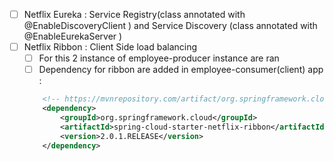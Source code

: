 - [ ] Netflix Eureka : Service Registry(class annotated with @EnableDiscoveryClient
) and Service Discovery (class annotated with @EnableEurekaServer
)
- [ ] Netflix Ribbon : Client Side load balancing
	- [ ] For this 2 instance of employee-producer instance are ran
	- [ ] Dependency for ribbon are added in employee-consumer(client) app :
	```xml
		<!-- https://mvnrepository.com/artifact/org.springframework.cloud/spring-cloud-starter-netflix-ribbon -->
		<dependency>
		    <groupId>org.springframework.cloud</groupId>
		    <artifactId>spring-cloud-starter-netflix-ribbon</artifactId>
		    <version>2.0.1.RELEASE</version>
		</dependency>

	```